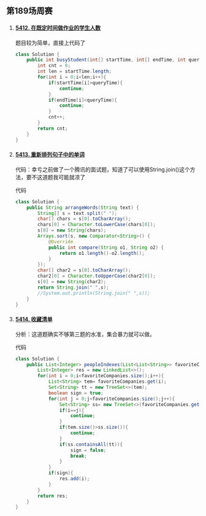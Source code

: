 ## 第189场周赛

1. #### [5412. 在既定时间做作业的学生人数](https://leetcode-cn.com/problems/number-of-students-doing-homework-at-a-given-time/)

   题目较为简单，直接上代码了

   ```java
   class Solution {
       public int busyStudent(int[] startTime, int[] endTime, int queryTime) {
           int cnt = 0;
           int len = startTime.length;
           for(int i = 0;i<len;i++){
               if(startTime[i]>queryTime){
                   continue;
               }
               if(endTime[i]<queryTime){
                   continue;
               }
               cnt++;
           }
           return cnt;
       }
   }
   ```

2. #### [5413. 重新排列句子中的单词](https://leetcode-cn.com/problems/rearrange-words-in-a-sentence/)

   代码：幸亏之前做了一个腾讯的面试题，知道了可以使用String.join()这个方法，要不这道题我可能就凉了

   代码

   ```java
   class Solution {
       public String arrangeWords(String text) {
           String[] s = text.split(" ");
           char[] chars = s[0].toCharArray();
           chars[0] = Character.toLowerCase(chars[0]);
           s[0] = new String(chars);
           Arrays.sort(s, new Comparator<String>() {
               @Override
               public int compare(String o1, String o2) {
                   return o1.length()-o2.length();
               }
           });
           char[] char2 = s[0].toCharArray();
           char2[0] = Character.toUpperCase(char2[0]);
           s[0] = new String(char2);
           return String.join(" ",s);
           //System.out.println(String.join(" ",s));
       }
   }
   ```

3. #### [5414. 收藏清单](https://leetcode-cn.com/problems/people-whose-list-of-favorite-companies-is-not-a-subset-of-another-list/)

   分析：这道题确实不够第三题的水准，集合暴力就可以做。

   代码

   ```java
   class Solution {
       public List<Integer> peopleIndexes(List<List<String>> favoriteCompanies) {
           List<Integer> res = new LinkedList<>();
           for(int i = 0;i<favoriteCompanies.size();i++){
               List<String> tem= favoriteCompanies.get(i);
               Set<String> tt = new TreeSet<>(tem);
               boolean sign = true;
               for(int j = 0;j<favoriteCompanies.size();j++){
                   Set<String> ss= new TreeSet<>(favoriteCompanies.get(j));
                   if(i==j){
                       continue;
                   }
                   if(tem.size()>ss.size()){
                       continue;
                   }
                   if(ss.containsAll(tt)){
                       sign = false;
                       break;
                   }
               }
               if(sign){
                   res.add(i);
               }
           }
           return res;
       }
   }
   ```

   